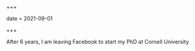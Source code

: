 +++

date = 2021-09-01

+++

After 6 years, I am leaving Facebook to start my PhD at Cornell University